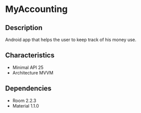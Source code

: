 # MyAccounting

## Description
Android app that helps the user to keep track of his money use.

## Characteristics
- Minimal API 25
- Architecture MVVM

## Dependencies
- Room 2.2.3
- Material 1.1.0